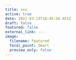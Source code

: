 ```yaml
---
title: xxx
active: true
date: 2021-03-13T18:45:54.451Z
draft: false
featured: false
external_link: ---
image:
  filename: featured
  focal_point: Smart
  preview_only: false
---
```

